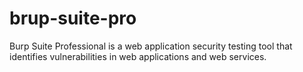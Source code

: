 # brup-suite-pro
Burp Suite Professional is a web application security testing tool that identifies vulnerabilities in web applications and web services.
